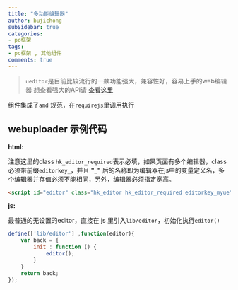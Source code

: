 ```yaml
---
title: "多功能编辑器"
author: bujichong
subSidebar: true
categories:
- pc框架
tags:
- pc框架 , 其他组件
comments: true
---
```


> `ueditor`是目前比较流行的一款功能强大，兼容性好，容易上手的web编辑器
> 想查看强大的API请 [查看这里](http://ueditor.baidu.com/)

组件集成了`amd` 规范，在`requirejs`里调用执行

## webuploader 示例代码

**html:**

注意这里的class `hk_editor_required`表示必填，如果页面有多个编辑器，class 必须带前缀`editorkey_`，并且 **"_"** 后的名称即为编辑器在js中的变量定义名，多个编辑器并存值必须不能相同，另外，编辑器必须指定宽高。

```html
<script id="editor" class="hk_editor hk_editor_required editorkey_myue" name="myue" type="text/plain" style="width:99%;height:300px;"></script>
```

**js:**

最普通的无设置的editor，直接在 js 里引入`lib/editor`，初始化执行`editor()`

```js
define(['lib/editor'] ,function(editor){
    var back = {
        init : function () {
            editor();
        }
    }
    return back;
});
```

